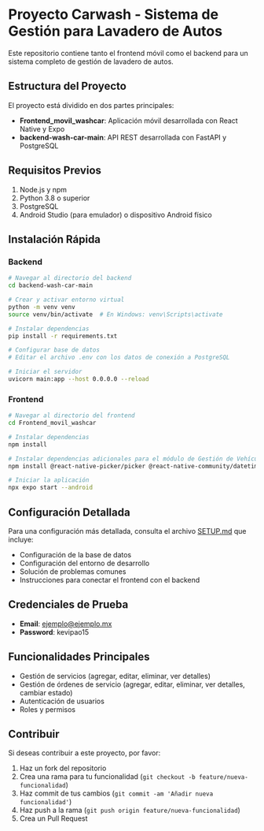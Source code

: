 # Proyecto Carwash - Sistema de Gestión para Lavadero de Autos

Este repositorio contiene tanto el frontend móvil como el backend para un sistema completo de gestión de lavadero de autos.

## Estructura del Proyecto

El proyecto está dividido en dos partes principales:

- **Frontend_movil_washcar**: Aplicación móvil desarrollada con React Native y Expo
- **backend-wash-car-main**: API REST desarrollada con FastAPI y PostgreSQL

## Requisitos Previos

1. Node.js y npm
2. Python 3.8 o superior
3. PostgreSQL
4. Android Studio (para emulador) o dispositivo Android físico

## Instalación Rápida

### Backend

```bash
# Navegar al directorio del backend
cd backend-wash-car-main

# Crear y activar entorno virtual
python -m venv venv
source venv/bin/activate  # En Windows: venv\Scripts\activate

# Instalar dependencias
pip install -r requirements.txt

# Configurar base de datos
# Editar el archivo .env con los datos de conexión a PostgreSQL

# Iniciar el servidor
uvicorn main:app --host 0.0.0.0 --reload
```

### Frontend

```bash
# Navegar al directorio del frontend
cd Frontend_movil_washcar

# Instalar dependencias
npm install

# Instalar dependencias adicionales para el módulo de Gestión de Vehículos y Servicios
npm install @react-native-picker/picker @react-native-community/datetimepicker

# Iniciar la aplicación
npx expo start --android
```

## Configuración Detallada

Para una configuración más detallada, consulta el archivo [SETUP.md](SETUP.md) que incluye:

- Configuración de la base de datos
- Configuración del entorno de desarrollo
- Solución de problemas comunes
- Instrucciones para conectar el frontend con el backend

## Credenciales de Prueba

- **Email**: ejemplo@ejemplo.mx
- **Password**: kevipao15

## Funcionalidades Principales

- Gestión de servicios (agregar, editar, eliminar, ver detalles)
- Gestión de órdenes de servicio (agregar, editar, eliminar, ver detalles, cambiar estado)
- Autenticación de usuarios
- Roles y permisos

## Contribuir

Si deseas contribuir a este proyecto, por favor:

1. Haz un fork del repositorio
2. Crea una rama para tu funcionalidad (`git checkout -b feature/nueva-funcionalidad`)
3. Haz commit de tus cambios (`git commit -am 'Añadir nueva funcionalidad'`)
4. Haz push a la rama (`git push origin feature/nueva-funcionalidad`)
5. Crea un Pull Request
